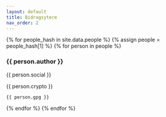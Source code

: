 ```yaml
---
layout: default
title: Bidragsytere 
nav_order: 2
---
```

{% for people_hash in site.data.people %}
{% assign people = people_hash[1] %}
{% for person in people %}

### {{ person.author }}

{{ person.social }}

{{ person.crypto }}

```
{{ person.gpg }}
```

{% endfor %}
{% endfor %}
